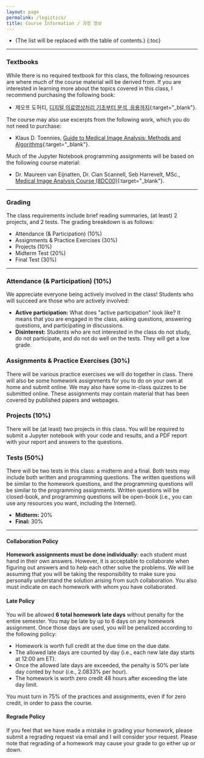 ```yaml
---
layout: page
permalink: /logistics/
title: Course Information / 과정 정보
---
```


- (The list will be replaced with the table of contents.)
  {:toc}

---

### Textbooks

While there is no required textbook for this class, the following resources are where much of the course material will be derived from. If you are interested in learning more about the topics covered in this class, I recommend purchasing the following book:

- 제오프 도허티, [디지털 의료영상처리 기초부터 분석, 응용까지](https://www.yes24.com/Product/Goods/95858463){:target="\_blank"}.

The course may also use excerpts from the following work, which you do not need to purchase:

- Klaus D. Toennies, [Guide to Medical Image Analysis: Methods and Algorithms](https://link.springer.com/book/10.1007/978-1-4471-7320-5){:target="\_blank"}.

Much of the Jupyter Notebook programming assignments will be based on the following course material:

- Dr. Maureen van Eijnatten, Dr. Cian Scannell, Seb Harrevelt, MSc., [Medical Image Analysis Course (8DC00)](https://8dc00-mia-docs.readthedocs.io/en/latest/index.html){:target="\_blank"}.

---

### Grading

The class requirements include brief reading summaries, (at least) 2 projects, and 2 tests.
The grading breakdown is as follows:

- Attendance (& Participation) (10%)
- Assignments & Practice Exercises (30%)
- Projects (10%)
- Midterm Test (20%)
- Final Test (30%)

---

### Attendance (& Participation) (10%)

We appreciate everyone being actively involved in the class!
Students who will succeed are those who are actively involved:

- **Active participation:** What does "active participation" look like? It means that you are engaged in the class, asking questions, answering questions, and participating in discussions.
- **Disinterest:** Students who are not interested in the class do not study, do not participate, and do not do well on the tests. They will get a low grade.

### Assignments & Practice Exercises (30%)

There will be various practice exercises we will do together in class. There will also be some homework assignments for you to do on your own at home and submit online. We may also have some in-class quizzes to be submitted online.
These assignments may contain material that has been covered by published papers and webpages.

### Projects (10%)

There will be (at least) two projects in this class. You will be required to submit a Jupyter notebook with your code and results, and a PDF report with your report and answers to the questions.

### Tests (50%)

There will be two tests in this class: a midterm and a final. Both tests may include both written and programming questions. The written questions will be similar to the homework questions, and the programming questions will be similar to the programming assignments. Written questions will be closed-book, and programming questions will be open-book (i.e., you can use any resources you want, including the Internet).

- **Midterm:** 20%
- **Final:** 30%

---

#### Collaboration Policy

**Homework assignments must be done individually:** each student must hand in their own answers.
However, it is acceptable to collaborate when figuring out answers and to help each other solve the problems.
We will be assuming that you will be taking the responsibility to make sure you personally understand the solution arising from such collaboration.
You also must indicate on each homework with whom you have collaborated.

#### Late Policy

You will be allowed **6 total homework late days** without penalty for the entire semester.
You may be late by up to 6 days on any homework assignment.
Once those days are used, you will be penalized according to the following policy:

- Homework is worth full credit at the due time on the due date.
- The allowed late days are counted by day (i.e., each new late day starts at 12:00 am ET).
- Once the allowed late days are exceeded, the penalty is 50% per late day conted by hour (i.e., 2.0833% per hour).
- The homework is worth zero credit 48 hours after exceeding the late day limit.

You must turn in 75% of the practices and assignments, even if for zero credit, in order to pass the course.

#### Regrade Policy

If you feel that we have made a mistake in grading your homework, please submit a regrading request via email and I will consider your request.
Please note that regrading of a homework may cause your grade to go either up or down.
